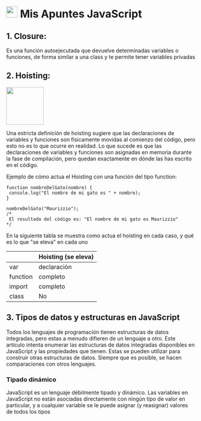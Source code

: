 # <img src="https://media1.giphy.com/media/1ynCEtlgMPAeNAqdnu/giphy.gif?cid=6c09b952yzbm90tqswd3axzd1sg2xawydevos6nzr44imwhs&rid=giphy.gif&ct=s" width="30px"> Mis Apuntes JavaScript


## 1. Closure: 
Es una función autoejecutada que devuelve determinadas variables o funciones, de forma similar a una class y te permite tener variables privadas

## 2. Hoisting: 
<img src="https://c.tenor.com/BRANURS5Lh8AAAAM/balloon-red.gif" width="100px" >


Una estricta definición de hoisting sugiere que las declaraciones de variables y funciones son físicamente movidas al comienzo del código, pero esto no es lo que ocurre en realidad. Lo que sucede es que las declaraciones de variables y funciones son asignadas en memoria durante la fase de compilación, pero quedan exactamente en dónde las has escrito en el código.



Ejemplo de cómo actua el Hoisting con una función del tipo function:

	function nombreDelGato(nombre) {
     console.log("El nombre de mi gato es " + nombre);
    }

    nombreDelGato("Maurizzio");
    /*
     El resultado del código es: "El nombre de mi gato es Maurizzio"
    */


En la siguiente tabla se muestra como actua el hoisting en cada caso, y qué es lo que "se eleva" en cada uno

|                                                        	   | Hoisting (se eleva)       |
| ---------------------------------------------------------------- | ------------------------- |
| var			 		          	           | declaración               |
| function			 		                   | completo    	       |
| import					                   | completo      	       |
| class					                           | No        		       |


## 3. Tipos de datos y estructuras en JavaScript
Todos los lenguajes de programación tienen estructuras de datos integradas, pero estas a menudo difieren de un lenguaje a otro. Este artículo intenta enumerar las estructuras de datos integradas disponibles en JavaScript y las propiedades que tienen. Estas se pueden utilizar para construir otras estructuras de datos. Siempre que es posible, se hacen comparaciones con otros lenguajes.

### Tipado dinámico
JavaScript es un lenguaje débilmente tipado y dinámico. Las variables en JavaScript no están asociadas directamente con ningún tipo de valor en particular, y a cualquier variable se le puede asignar (y reasignar) valores de todos los tipos
